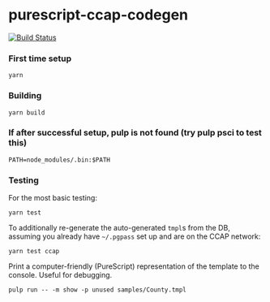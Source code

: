 
purescript-ccap-codegen
=====================================

[![Build
Status](https://travis-ci.org/ccap/purescript-ccap-codegen.svg)](https://travis-ci.org/ccap/purescript-ccap-codegen)

### First time setup

```yarn```

### Building

```yarn build```

### If after successful setup, pulp is not found (try pulp psci to test this)

```PATH=node_modules/.bin:$PATH```

### Testing

For the most basic testing:

    yarn test

To additionally re-generate the auto-generated `tmpl`s from the DB, assuming you already have `~/.pgpass` set up and are on the CCAP network:

    yarn test ccap

Print a computer-friendly (PureScript) representation of the template to the console. Useful for debugging.

    pulp run -- -m show -p unused samples/County.tmpl
